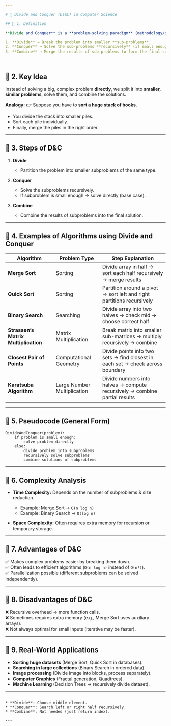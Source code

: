 ```yaml
---

# 📘 Divide and Conquer (D\&C) in Computer Science

## 🔹 1. Definition

**Divide and Conquer** is a **problem-solving paradigm** (methodology/strategy) where:

1. **Divide** → Break the problem into smaller **sub-problems**.
2. **Conquer** → Solve the sub-problems **recursively** (if small enough, solve directly).
3. **Combine** → Merge the results of sub-problems to form the final solution.

---
```


## 🔹 2. Key Idea

Instead of solving a big, complex problem **directly**, we split it into **smaller, similar problems**, solve them, and combine the solutions.

**Analogy:**
👉 Suppose you have to **sort a huge stack of books**.

* You divide the stack into smaller piles.
* Sort each pile individually.
* Finally, merge the piles in the right order.

---

## 🔹 3. Steps of D\&C

1. **Divide**

    * Partition the problem into smaller subproblems of the same type.
2. **Conquer**

    * Solve the subproblems recursively.
    * If subproblem is small enough → solve directly (base case).
3. **Combine**

    * Combine the results of subproblems into the final solution.

---

## 🔹 4. Examples of Algorithms using Divide and Conquer

| Algorithm                            | Problem Type                | Step Explanation                                                               |
| ------------------------------------ | --------------------------- | ------------------------------------------------------------------------------ |
| **Merge Sort**                       | Sorting                     | Divide array in half → sort each half recursively → merge results              |
| **Quick Sort**                       | Sorting                     | Partition around a pivot → sort left and right partitions recursively          |
| **Binary Search**                    | Searching                   | Divide array into two halves → check mid → choose correct half                 |
| **Strassen’s Matrix Multiplication** | Matrix Multiplication       | Break matrix into smaller sub-matrices → multiply recursively → combine        |
| **Closest Pair of Points**           | Computational Geometry      | Divide points into two sets → find closest in each set → check across boundary |
| **Karatsuba Algorithm**              | Large Number Multiplication | Divide numbers into halves → compute recursively → combine partial results     |

---

## 🔹 5. Pseudocode (General Form)

```text
DivideAndConquer(problem):
    if problem is small enough:
        solve problem directly
    else:
        divide problem into subproblems
        recursively solve subproblems
        combine solutions of subproblems
```

---

## 🔹 6. Complexity Analysis

* **Time Complexity:** Depends on the number of subproblems & size reduction.

    * Example: Merge Sort → `O(n log n)`
    * Example: Binary Search → `O(log n)`
* **Space Complexity:** Often requires extra memory for recursion or temporary storage.

---

## 🔹 7. Advantages of D\&C

✅ Makes complex problems easier by breaking them down.\
✅ Often leads to efficient algorithms (`O(n log n)` instead of `O(n²)`).\
✅ Parallelization possible (different subproblems can be solved independently).

---

## 🔹 8. Disadvantages of D\&C

❌ Recursive overhead → more function calls.\
❌ Sometimes requires extra memory (e.g., Merge Sort uses auxiliary arrays).\
❌ Not always optimal for small inputs (iterative may be faster).

---

## 🔹 9. Real-World Applications

* **Sorting huge datasets** (Merge Sort, Quick Sort in databases).
* **Searching in large collections** (Binary Search in ordered data).
* **Image processing** (Divide image into blocks, process separately).
* **Computer Graphics** (Fractal generation, Quadtrees).
* **Machine Learning** (Decision Trees → recursively divide dataset).

---

```

* **Divide**: Choose middle element.
* **Conquer**: Search left or right half recursively.
* **Combine**: Not needed (just return index).

---